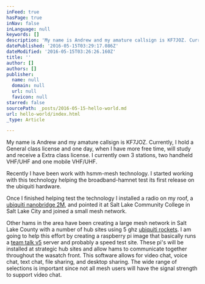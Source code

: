 ```yaml
---
inFeed: true
hasPage: true
inNav: false
inLanguage: null
keywords: []
description: 'My name is Andrew and my amature callsign is KF7JOZ. Currently, I hold a General class license and one day, when I have more free time, will study and receive a Extra class license. I currently own 3 stations, two handheld VHF/UHF and one mobile VHF/UHF. '
datePublished: '2016-05-15T03:29:17.086Z'
dateModified: '2016-05-15T03:26:26.160Z'
title: ''
author: []
authors: []
publisher:
  name: null
  domain: null
  url: null
  favicon: null
starred: false
sourcePath: _posts/2016-05-15-hello-world.md
url: hello-world/index.html
_type: Article

---
```

My name is Andrew and my amature callsign is KF7JOZ. Currently, I hold a General class license and one day, when I have more free time, will study and receive a Extra class license. I currently own 3 stations, two handheld VHF/UHF and one mobile VHF/UHF. 

Recently I have been work with hsmm-mesh technology. I started working with this technology helping the broadband-hamnet test its first release on the ubiquiti hardware. 

Once I finished helping test the technology I installed a radio on my roof, a [ubiquiti nanobridge 2M][0], and pointed it at Salt Lake Community College in Salt Lake City and joined a small mesh network.

Other hams in the area have been creating a large mesh network in Salt Lake County with a number of hub sites using 5 ghz [ubiquiti rockets][1]. I am going to help this effort by creating a raspberry pi image that basically runs a [team talk v5][2] server and probably a speed test site. These pi's will be installed at strategic hub sites and allow hams to communicate together throughout the wasatch front. This software allows for video chat, voice chat, text chat, file sharing, and desktop sharing. The wide range of selections is important since not all mesh users will have the signal strength to support video chat.

[0]: https://www.ubnt.com/airmax/nanobridgem/
[1]: https://www.ubnt.com/airmax/rocketm/
[2]: http://bearware.dk/